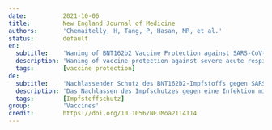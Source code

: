 ```yaml
---
date:          2021-10-06
title:         New England Journal of Medicine
authors:       'Chemaitelly, H, Tang, P, Hasan, MR, et al.'
status:        default
en:
  subtitle:    'Waning of BNT162b2 Vaccine Protection against SARS-CoV-2 Infection in Qatar'
  description: 'Waning of vaccine protection against severe acute respiratory syndrome coronavirus 2 (SARS-CoV-2) infection or coronavirus disease 2019 (Covid-19) is a concern. The persistence of BNT162b2 (Pfizer–BioNTech) vaccine effectiveness against infection and disease in Qatar, where the B.1.351 (or beta) and B.1.617.2 (or delta) variants have dominated incidence and polymerase-chain-reaction testing is done on a mass scale, is unclear. We used a matched test-negative, case–control study design to estimate vaccine effectiveness against any SARS-CoV-2 infection and against any severe, critical, or fatal case of Covid-19, from January 1 to September 5, 2021. Estimated BNT162b2 effectiveness against any SARS-CoV-2 infection was negligible in the first 2 weeks after the first dose. It increased to 36.8% in the third week after the first dose and reached its peak at 77.5% in the first month after the second dose. Effectiveness declined gradually thereafter, with the decline accelerating after the fourth month to reach approximately 20% in months 5 through 7 after the second dose. Effectiveness against symptomatic infection was higher than effectiveness against asymptomatic infection but waned similarly. Variant-specific effectiveness waned in the same pattern. Effectiveness against any severe, critical, or fatal case of Covid-19 increased rapidly to 66.1% by the third week after the first dose and reached 96% or higher in the first 2 months after the second dose; effectiveness persisted at approximately this level for 6 months. BNT162b2-induced protection against SARS-CoV-2 infection appeared to wane rapidly following its peak after the second dose, but protection against hospitalization and death persisted at a robust level for 6 months after the second dose.'
  tags:        [vaccine protection]
de:
  subtitle:    'Nachlassender Schutz des BNT162b2-Impfstoffs gegen SARS-CoV-2-Infektion in Katar'
  description: 'Das Nachlassen des Impfschutzes gegen eine Infektion mit dem schweren akuten respiratorischen Syndrom Coronavirus 2 (SARS-CoV-2) oder der Coronavirus-Krankheit 2019 (Covid-19) gibt Anlass zur Sorge. Die Persistenz der Wirksamkeit des Impfstoffs BNT162b2 (Pfizer-BioNTech) gegen Infektion und Krankheit in Katar, wo die Varianten B.1.351 (oder beta) und B.1.617.2 (oder delta) die Inzidenz dominieren und Polymerase-Kettenreaktionstests in großem Maßstab durchgeführt werden, ist unklar. Wir haben ein abgestimmtes, testnegatives Fall-Kontroll-Studiendesign verwendet, um die Wirksamkeit des Impfstoffs gegen jede SARS-CoV-2-Infektion und gegen jeden schweren, kritischen oder tödlichen Fall von Covid-19 im Zeitraum vom 1. Januar bis 5. September 2021 zu schätzen. Die geschätzte Wirksamkeit von BNT162b2 gegen jegliche SARS-CoV-2-Infektion war in den ersten zwei Wochen nach der ersten Dosis vernachlässigbar. Sie stieg in der dritten Woche nach der ersten Dosis auf 36,8 % und erreichte im ersten Monat nach der zweiten Dosis mit 77,5 % ihren Höhepunkt. Danach nahm die Wirksamkeit allmählich ab, wobei sich der Rückgang nach dem vierten Monat beschleunigte und in den Monaten 5 bis 7 nach der zweiten Dosis etwa 20 % erreichte. Die Wirksamkeit gegen symptomatische Infektionen war höher als die Wirksamkeit gegen asymptomatische Infektionen, nahm aber ähnlich ab. Die variantenspezifische Wirksamkeit nahm nach demselben Muster ab. Die Wirksamkeit gegen jeden schweren, kritischen oder tödlichen Fall von Covid-19 stieg in der dritten Woche nach der ersten Dosis rasch auf 66,1 % an und erreichte in den ersten zwei Monaten nach der zweiten Dosis 96 % oder mehr; die Wirksamkeit blieb sechs Monate lang ungefähr auf diesem Niveau. Der durch BNT162b2 induzierte Schutz vor einer SARS-CoV-2-Infektion schien nach seinem Höhepunkt nach der zweiten Dosis rasch abzunehmen, aber der Schutz vor Krankenhausaufenthalten und Tod blieb auf einem robusten Niveau für 6 Monate nach der zweiten Dosis bestehen.' 
  tags:        [Impfstoffschutz]
group:         'Vaccines'
credit:        https://doi.org/10.1056/NEJMoa2114114
---
```

